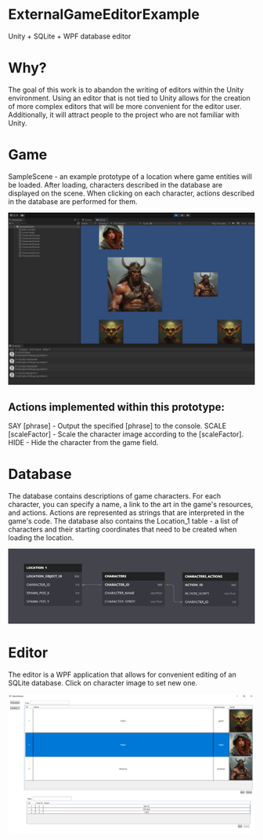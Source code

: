 # ExternalGameEditorExample
Unity + SQLite + WPF database editor


<h1>Why?</h1>
The goal of this work is to abandon the writing of editors within the Unity environment.
Using an editor that is not tied to Unity allows for the creation of more complex editors that will be more convenient for the editor user. Additionally, it will attract people to the project who are not familiar with Unity.

<h1>Game</h1>
SampleScene - an example prototype of a location where game entities will be loaded.
After loading, characters described in the database are displayed on the scene. When clicking on each character, actions described in the database are performed for them.

![Unity Game](UnityGamePart.png)

<h2>Actions implemented within this prototype:</h2>
SAY [phrase] - Output the specified [phrase] to the console.
SCALE [scaleFactor] - Scale the character image according to the [scaleFactor].
HIDE - Hide the character from the game field.

<h1>Database</h1>
The database contains descriptions of game characters. For each character, you can specify a name, a link to the art in the game's resources, and actions. Actions are represented as strings that are interpreted in the game's code. The database also contains the Location_1 table - a list of characters and their starting coordinates that need to be created when loading the location.

![Database Schema](DB_Schema.png)

<h1>Editor</h1>
The editor is a WPF application that allows for convenient editing of an SQLite database. Click on character image to set new one.

![Elditor](WPFEditor.png)
